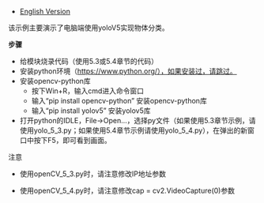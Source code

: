 - [English Version](https://github.com/DFRobot/DFR1154_Examples/blob/master/6.2%20yolo/README.md)

该示例主要演示了电脑端使用yoloV5实现物体分类。

**步骤**

- 给模块烧录代码（使用5.3或5.4章节的代码）
- 安装python环境（https://www.python.org/），如果安装过，请跳过。
- 安装opencv-python库
  - 按下Win+R，输入cmd进入命令窗口
  - 输入“pip install opencv-python” 安装opencv-python库
  - 输入“pip install yolov5” 安装yolov5库
- 打开python的IDLE，File->Open...，选择py文件（如果使用5.3章节示例，请使用yolo_5_3.py；如果使用5.4章节示例请使用yolo_5_4.py），在弹出的新窗口中按下F5，即可看到画面。

注意

- 使用openCV_5_3.py时，请注意修改IP地址参数

- 使用openCV_5_4.py时，请注意修改cap = cv2.VideoCapture(0)参数
